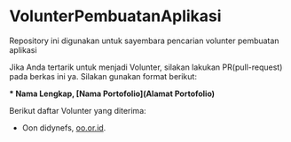 # VolunterPembuatanAplikasi
Repository ini digunakan untuk sayembara pencarian volunter pembuatan aplikasi

Jika Anda tertarik untuk menjadi Volunter, silakan lakukan PR(pull-request) pada berkas ini ya. Silakan gunakan format berikut:


**\* Nama Lengkap, [Nama Portofolio](Alamat Portofolio)**


Berikut daftar Volunter yang diterima:

* Oon didynefs, [oo.or.id](https://oo.or.id).
